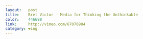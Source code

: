 ```yaml
---
layout:   post
title:    Bret Victor - Media for Thinking the Unthinkable
color:    446688
link:     http://vimeo.com/67076984
category: ❤ing
---
```


<div class="large embed" data-url="http://vimeo.com/67076984">
    
</div>
